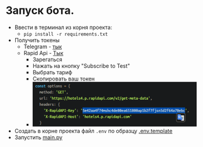 # Запуск бота.

* Ввести в терминал из корня проекта:
    * `pip install -r requirements.txt`
* Получить токены
    * Telegram - [тык](https://t.me/BotFather)
    * Rapid Api - [Тык](https://rapidapi.com/apidojo/api/hotels4/)
        * Зарегаться
        * Нажать на кнопку "Subscribe to Test"
        * Выбрать тариф
        * Скопировать ваш токен
        * ![img_2.png](img_2.png)
* Создать в корне проекта файл `.env` по образцу [.env.template](.env.template)
* Запустить [main.py](main.py)